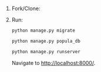 1. Fork/Clone:

1. Run:

    ```bash
    python manage.py migrate
    ```
    ```bash
    python manage.py popula_db
    ```
    ```bash
    python manage.py runserver
    ```

    Navigate to [http://localhost:8000/](http://localhost:8000/).